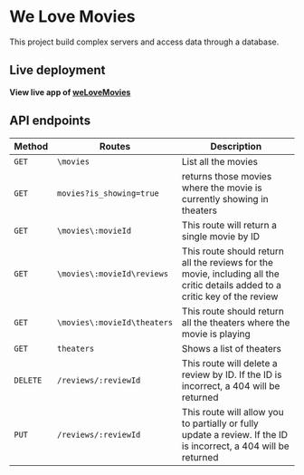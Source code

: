 # We Love Movies
This project build complex servers and access data through a database.

## Live deployment
**View live app of [weLoveMovies](tranquil-fjord-38398.herokuapp.com)**

## API endpoints 
| Method | Routes | Description |
| --- | --- | --- |
| `GET` | `\movies` | List all the movies |
| `GET` | `movies?is_showing=true` | returns those movies where the movie is currently showing in theaters |
| `GET` | `\movies\:movieId` | This route will return a single movie by ID |
| `GET` | `\movies\:movieId\reviews` | This route should return all the reviews for the movie, including all the critic details added to a critic key of the review|
| `GET` | `\movies\:movieId\theaters` | This route should return all the theaters where the movie is playing |
| `GET` | `theaters` | Shows a list of theaters |
| `DELETE` | `/reviews/:reviewId` | This route will delete a review by ID. If the ID is incorrect, a 404 will be returned |
| `PUT` | `/reviews/:reviewId` | This route will allow you to partially or fully update a review. If the ID is incorrect, a 404 will be returned |
